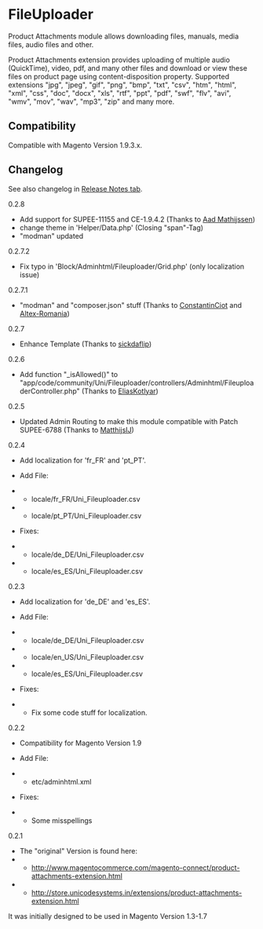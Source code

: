 FileUploader
===========

Product Attachments module allows downloading files, manuals, media files, audio files and other.

Product Attachments extension provides uploading of multiple audio (QuickTime), video, pdf, and many other files and download or view these files on product page using content-disposition property. Supported extensions &quot;jpg&quot;, &quot;jpeg&quot;, &quot;gif&quot;, &quot;png&quot;, &quot;bmp&quot;, &quot;txt&quot;, &quot;csv&quot;, &quot;htm&quot;, &quot;html&quot;, &quot;xml&quot;, &quot;css&quot;, &quot;doc&quot;, &quot;docx&quot;, &quot;xls&quot;, &quot;rtf&quot;, &quot;ppt&quot;, &quot;pdf&quot;, &quot;swf&quot;, &quot;flv&quot;, &quot;avi&quot;, &quot;wmv&quot;, &quot;mov&quot;, &quot;wav&quot;, &quot;mp3&quot;, &quot;zip&quot; and many more.


Compatibility
-------------

Compatible with Magento Version 1.9.3.x.


Changelog
---------

See also changelog in [Release Notes tab](https://github.com/MaWoScha/Unicode_FileUploader/releases).

0.2.8
* Add support for SUPEE-11155 and CE-1.9.4.2 (Thanks to [Aad Mathijssen](https://github.com/aadmathijssen))
* change theme in 'Helper/Data.php' (Closing "span"-Tag)
* "modman" updated

0.2.7.2
* Fix typo in 'Block/Adminhtml/Fileuploader/Grid.php' (only localization issue)

0.2.7.1
* "modman" and "composer.json" stuff (Thanks to [ConstantinCiot](https://github.com/ConstantinCiot) and [Altex-Romania](https://github.com/Altex-Romania))

0.2.7
* Enhance Template (Thanks to [sickdaflip](https://github.com/sickdaflip/unicode_fileuploader/commit/91742c03d220e9a913dc66803e0a64286e2dfa81))

0.2.6
* Add function "_isAllowed()" to "app/code/community/Uni/Fileuploader/controllers/Adminhtml/FileuploaderController.php" (Thanks to [EliasKotlyar](https://github.com/EliasKotlyar/Unicode_FileUploader/commit/0d8d3a05163ff024fd554f0905adbf10b486639b))

0.2.5
* Updated Admin Routing to make this module compatible with Patch SUPEE-6788 (Thanks to [MatthijsIJ](https://github.com/MatthijsIJ/Unicode_FileUploader/commit/1869702dea6684182706426582ff4e4b60b4952b))

0.2.4
* Add localization for 'fr_FR' and 'pt_PT'.

* Add File:
* - locale/fr_FR/Uni_Fileuploader.csv
* - locale/pt_PT/Uni_Fileuploader.csv

* Fixes:
* - locale/de_DE/Uni_Fileuploader.csv
* - locale/es_ES/Uni_Fileuploader.csv

0.2.3
* Add localization for 'de_DE' and 'es_ES'.

* Add File:
* - locale/de_DE/Uni_Fileuploader.csv
* - locale/en_US/Uni_Fileuploader.csv
* - locale/es_ES/Uni_Fileuploader.csv

* Fixes:
* - Fix some code stuff for localization.

0.2.2
* Compatibility for Magento Version 1.9

* Add File:
* - etc/adminhtml.xml

* Fixes:
* - Some misspellings

0.2.1
* The "original" Version is found here:
* - http://www.magentocommerce.com/magento-connect/product-attachments-extension.html
* - http://store.unicodesystems.in/extensions/product-attachments-extension.html

It was initially designed to be used in Magento Version 1.3-1.7
